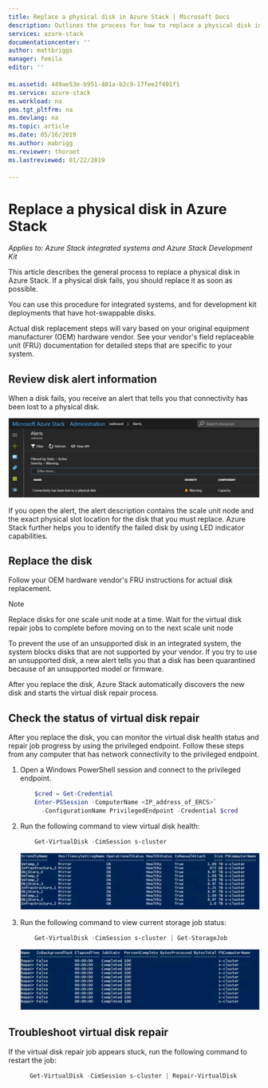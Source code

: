 ```yaml
---
title: Replace a physical disk in Azure Stack | Microsoft Docs
description: Outlines the process for how to replace a physical disk in Azure Stack.
services: azure-stack
documentationcenter: ''
author: mattbriggs
manager: femila
editor: ''

ms.assetid: 449ae53e-b951-401a-b2c9-17fee2f491f1
ms.service: azure-stack
ms.workload: na
pms.tgt_pltfrm: na
ms.devlang: na
ms.topic: article
ms.date: 05/16/2019
ms.author: mabrigg
ms.reviewer: thoroet
ms.lastreviewed: 01/22/2019

---
```


# Replace a physical disk in Azure Stack

*Applies to: Azure Stack integrated systems and Azure Stack Development Kit*

This article describes the general process to replace a physical disk in Azure Stack. If a physical disk fails, you should replace it as soon as possible.

You can use this procedure for integrated systems, and for development kit deployments that have hot-swappable disks.

Actual disk replacement steps will vary based on your original equipment manufacturer (OEM) hardware vendor. See your vendor's field replaceable unit (FRU) documentation for detailed steps that are specific to your system.

## Review disk alert information
When a disk fails, you receive an alert that tells you that connectivity has been lost to a physical disk.

![Alert showing connectivity lost to physical disk](media/azure-stack-replace-disk/DiskAlert.png)

If you open the alert, the alert description contains the scale unit node and the exact physical slot location for the disk that you must replace. Azure Stack further helps you to identify the failed disk by using LED indicator capabilities.

## Replace the disk

Follow your OEM hardware vendor's FRU instructions for actual disk replacement.

> [!note]
> Replace disks for one scale unit node at a time. Wait for the virtual disk repair jobs to complete before moving on to the next scale unit node

To prevent the use of an unsupported disk in an integrated system, the system blocks disks that are not supported by your vendor. If you try to use an unsupported disk, a new alert tells you that a disk has been quarantined because of an unsupported model or firmware.

After you replace the disk, Azure Stack automatically discovers the new disk and starts the virtual disk repair process.
 
## Check the status of virtual disk repair
 
 After you replace the disk, you can monitor the virtual disk health status and repair job progress by using the privileged endpoint. Follow these steps from any computer that has network connectivity to the privileged endpoint.

1. Open a Windows PowerShell session and connect to the privileged endpoint.
    ```powershell
        $cred = Get-Credential
        Enter-PSSession -ComputerName <IP_address_of_ERCS>`
          -ConfigurationName PrivilegedEndpoint -Credential $cred
    ``` 
  
2. Run the following command to view virtual disk health:
    ```powershell
        Get-VirtualDisk -CimSession s-cluster
    ```
   ![Powershell output of Get-VirtualDisk command](media/azure-stack-replace-disk/GetVirtualDiskOutput.png)

3. Run the following command to view current storage job status:
    ```powershell
        Get-VirtualDisk -CimSession s-cluster | Get-StorageJob
    ```
      ![Powershell output of Get-StorageJob command](media/azure-stack-replace-disk/GetStorageJobOutput.png)

## Troubleshoot virtual disk repair

If the virtual disk repair job appears stuck, run the following command to restart the job:
  ```powershell
        Get-VirtualDisk -CimSession s-cluster | Repair-VirtualDisk
  ``` 
